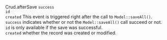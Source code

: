 <tr>
	<td>Crud.afterSave</td>
	<td>
		<code>success</code>
		<br />
		<code>id</code>
		<br />
		<code>created</code>
	</td>
	<td>
		This event is triggered right after the call to <code>Model::saveAll()</code>.
		<br />
		<code>success</code> indicates whether or not the <code>Model::saveAll()</code> call succeed or not.
		<br />
		<code>id</code> is only available if the save was successful.
		<br />
		<code>created</code> whether the record was created or modified.
	</td>
</tr>

